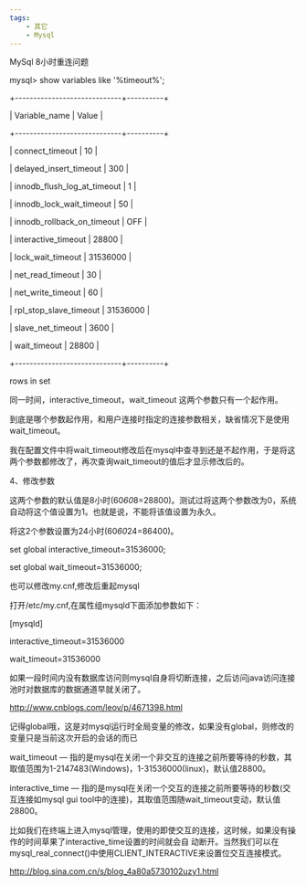 ```yaml
---
tags:
    - 其它
    - Mysql
---
```


MySql 8小时重连问题

mysql> show variables like '%timeout%';

+-----------------------------+----------+

| Variable_name               | Value    |

+-----------------------------+----------+

| connect_timeout             | 10       |

| delayed_insert_timeout      | 300      |

| innodb_flush_log_at_timeout | 1        |

| innodb_lock_wait_timeout    | 50       |

| innodb_rollback_on_timeout  | OFF      |

| interactive_timeout         | 28800    |

| lock_wait_timeout           | 31536000 |

| net_read_timeout            | 30       |

| net_write_timeout           | 60       |

| rpl_stop_slave_timeout      | 31536000 |

| slave_net_timeout           | 3600     |

| wait_timeout                | 28800    |

+-----------------------------+----------+

rows in set





同一时间，interactive_timeout，wait_timeout 这两个参数只有一个起作用。

到底是哪个参数起作用，和用户连接时指定的连接参数相关，缺省情况下是使用wait_timeout。

我在配置文件中将wait_timeout修改后在mysql中查寻到还是不起作用，于是将这两个参数都修改了，再次查询wait_timeout的值后才显示修改后的。

4、修改参数

这两个参数的默认值是8小时(60*60*8=28800)。测试过将这两个参数改为0，系统自动将这个值设置为1。也就是说，不能将该值设置为永久。

将这2个参数设置为24小时(60*60*24=86400)。

set global interactive_timeout=31536000;

set global wait_timeout=31536000;

也可以修改my.cnf,修改后重起mysql

打开/etc/my.cnf,在属性组mysqld下面添加参数如下：

[mysqld]

interactive_timeout=31536000

wait_timeout=31536000

如果一段时间内没有数据库访问则mysql自身将切断连接，之后访问java访问连接池时对数据库的数据通道早就关闭了。



http://www.cnblogs.com/leov/p/4671398.html





记得global哦，这是对mysql运行时全局变量的修改，如果没有global，则修改的变量只是当前这次开启的会话的而已

wait_timeout — 指的是mysql在关闭一个非交互的连接之前所要等待的秒数，其取值范围为1-2147483(Windows)，1-31536000(linux)，默认值28800。

interactive_time — 指的是mysql在关闭一个交互的连接之前所要等待的秒数(交互连接如mysql gui tool中的连接)，其取值范围随wait_timeout变动，默认值28800。

比如我们在终端上进入mysql管理，使用的即使交互的连接，这时候，如果没有操作的时间草果了interactive_time设置的时间就会自 动断开。当然我们可以在mysql_real_connect()中使用CLIENT_INTERACTIVE来设置位交互连接模式。



http://blog.sina.com.cn/s/blog_4a80a5730102uzy1.html

